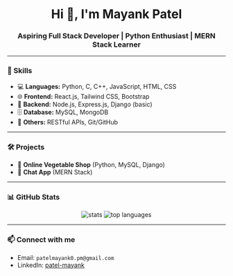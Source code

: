 <h1 align="center">Hi 👋, I'm Mayank Patel</h1>
<h3 align="center">Aspiring Full Stack Developer | Python Enthusiast | MERN Stack Learner</h3>

---

### 🧠 Skills

- 💻 **Languages:** Python, C, C++, JavaScript, HTML, CSS
- 🌐 **Frontend:** React.js, Tailwind CSS, Bootstrap
- 🔧 **Backend:** Node.js, Express.js, Django (basic)
- 🗄️ **Database:** MySQL, MongoDB
- 🔗 **Others:** RESTful APIs, Git/GitHub

---

### 🛠️ Projects

- 🔹 **Online Vegetable Shop** (Python, MySQL, Django)
- 🔹 **Chat App** (MERN Stack)


---

### 📊 GitHub Stats

<p align="center">
  <img src="https://github-readme-stats.vercel.app/api?username=DadagaMayank&show_icons=true&theme=tokyonight" alt="stats" />
  <img src="https://github-readme-stats.vercel.app/api/top-langs/?username=DadagaMayank&layout=compact&theme=tokyonight" alt="top languages" />
</p>

---

### 📫 Connect with me

- Email: `patelmayank0.pm@gmail.com`
- LinkedIn: [patel-mayank](https://www.linkedin.com/in/patel-mayank-70b046307/)

